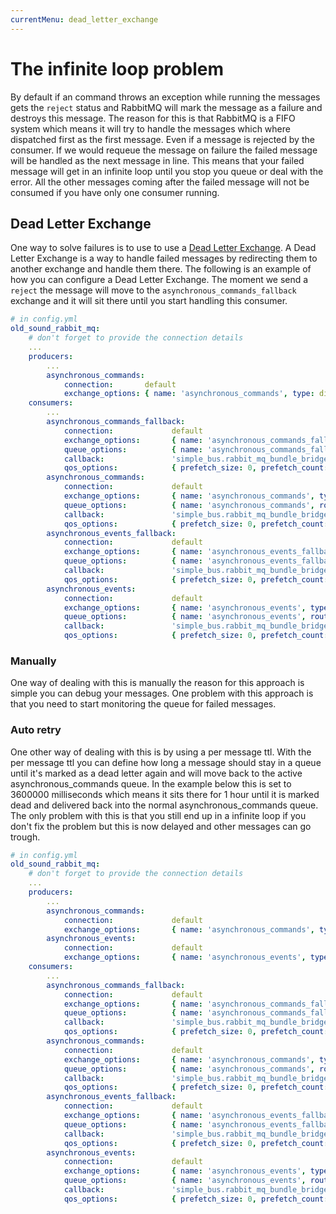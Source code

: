 ```yaml
---
currentMenu: dead_letter_exchange
---
```


# The infinite loop problem

By default if an command throws an exception while running the messages gets the `reject` status and RabbitMQ will
mark the message as a failure and destroys this message. The reason for this is that RabbitMQ is a FIFO system which
means it will try to handle the messages which where dispatched first as the first message. Even if a message is
rejected by the consumer. If we would requeue the message on failure the failed message will be handled as the next
message in line. This means that your failed message will get in an infinite loop until you stop you queue or deal
with the error. All the other messages coming after the failed message will not be consumed if you have only one
consumer running.

## Dead Letter Exchange

One way to solve failures is to use to use a [Dead Letter Exchange](https://www.rabbitmq.com/dlx.html). A Dead
Letter Exchange is a way to handle failed messages by redirecting them to another exchange and handle them there.
The following is an example of how you can configure a Dead Letter Exchange. The moment we send a `reject` the
message will move to the `asynchronous_commands_fallback` exchange and it will sit there until you start handling
this consumer.

```yaml
# in config.yml
old_sound_rabbit_mq:
    # don't forget to provide the connection details
    ...
    producers:
        ...
        asynchronous_commands:
            connection:       default
            exchange_options: { name: 'asynchronous_commands', type: direct }
    consumers:
        ...
        asynchronous_commands_fallback:
            connection:             default
            exchange_options:       { name: 'asynchronous_commands_fallback', type: topic }
            queue_options:          { name: 'asynchronous_commands_fallback', routing_keys: ['#'] }
            callback:               'simple_bus.rabbit_mq_bundle_bridge.commands_consumer'
            qos_options:            { prefetch_size: 0, prefetch_count: 10, global: false }
        asynchronous_commands:
            connection:             default
            exchange_options:       { name: 'asynchronous_commands', type: topic }
            queue_options:          { name: 'asynchronous_commands', routing_keys: [''], arguments: {'x-dead-letter-exchange': ['S', 'asynchronous_commands_fallback']} }
            callback:               'simple_bus.rabbit_mq_bundle_bridge.commands_consumer'
            qos_options:            { prefetch_size: 0, prefetch_count: 10, global: false }
        asynchronous_events_fallback:
            connection:             default
            exchange_options:       { name: 'asynchronous_events_fallback', type: topic }
            queue_options:          { name: 'asynchronous_events_fallback', routing_keys: ['#'] }
            callback:               'simple_bus.rabbit_mq_bundle_bridge.commands_consumer'
            qos_options:            { prefetch_size: 0, prefetch_count: 10, global: false }
        asynchronous_events:
            connection:             default
            exchange_options:       { name: 'asynchronous_events', type: topic }
            queue_options:          { name: 'asynchronous_events', routing_keys: [''], arguments: {'x-dead-letter-exchange': ['S', 'asynchronous_events_fallback']} }
            callback:               'simple_bus.rabbit_mq_bundle_bridge.events_consumer'
            qos_options:            { prefetch_size: 0, prefetch_count: 10, global: false }
```

### Manually

One way of dealing with this is manually the reason for this approach is simple you can debug your messages.
One problem with this approach is that you need to start monitoring the queue for failed messages.

### Auto retry

One other way of dealing with this is by using a per message ttl. With the per message ttl you can define how
long a message should stay in a queue until it's marked as a dead letter again and will move back to the active
asynchronous_commands queue. In the example below this is set to 3600000 milliseconds which means it sits there
for 1 hour until it is marked dead and delivered back into the normal asynchronous_commands queue. The only
problem with this is that you still end up in a infinite loop if you don't fix the problem but this is now
delayed and other messages can go trough.

```yaml
# in config.yml
old_sound_rabbit_mq:
    # don't forget to provide the connection details
    ...
    producers:
        ...
        asynchronous_commands:
            connection:             default
            exchange_options:       { name: 'asynchronous_commands', type: topic }
        asynchronous_events:
            connection:             default
            exchange_options:       { name: 'asynchronous_events', type: topic }
    consumers:
        ...
        asynchronous_commands_fallback:
            connection:             default
            exchange_options:       { name: 'asynchronous_commands_fallback', type: topic }
            queue_options:          { name: 'asynchronous_commands_fallback', routing_keys: ['#'], arguments: {'x-dead-letter-exchange': ['S', 'asynchronous_commands'], 'x-message-ttl': ['I', 3600000]} }
            callback:               'simple_bus.rabbit_mq_bundle_bridge.commands_consumer'
            qos_options:            { prefetch_size: 0, prefetch_count: 10, global: false }
        asynchronous_commands:
            connection:             default
            exchange_options:       { name: 'asynchronous_commands', type: topic }
            queue_options:          { name: 'asynchronous_commands', routing_keys: [''], arguments: {'x-dead-letter-exchange': ['S', 'asynchronous_commands_fallback']} }
            callback:               'simple_bus.rabbit_mq_bundle_bridge.commands_consumer'
            qos_options:            { prefetch_size: 0, prefetch_count: 10, global: false }
        asynchronous_events_fallback:
            connection:             default
            exchange_options:       { name: 'asynchronous_events_fallback', type: topic }
            queue_options:          { name: 'asynchronous_events_fallback', routing_keys: ['#'], arguments: {'x-dead-letter-exchange': ['S', 'asynchronous_events'], 'x-message-ttl': ['I', 3600000]} }
            callback:               'simple_bus.rabbit_mq_bundle_bridge.commands_consumer'
            qos_options:            { prefetch_size: 0, prefetch_count: 10, global: false }
        asynchronous_events:
            connection:             default
            exchange_options:       { name: 'asynchronous_events', type: topic }
            queue_options:          { name: 'asynchronous_events', routing_keys: [''], arguments: {'x-dead-letter-exchange': ['S', 'asynchronous_events_fallback']} }
            callback:               'simple_bus.rabbit_mq_bundle_bridge.events_consumer'
            qos_options:            { prefetch_size: 0, prefetch_count: 10, global: false }
```
